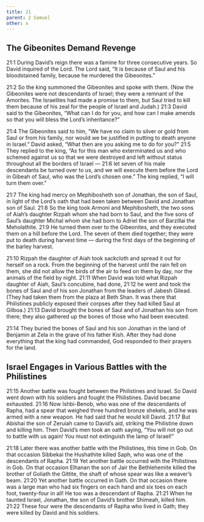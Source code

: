 ```yaml
---
title: 21
parent: 2 Samuel
other: x
---
```


## The Gibeonites Demand Revenge

<a name="21:1">21:1</a> During David’s reign there was a famine for three consecutive years. So David inquired of the Lord. The Lord said, “It is because of Saul and his bloodstained family, because he murdered the Gibeonites.”

<a name="21:2">21:2</a> So the king summoned the Gibeonites and spoke with them. (Now the Gibeonites were not descendants of Israel; they were a remnant of the Amorites. The Israelites had made a promise to them, but Saul tried to kill them because of his zeal for the people of Israel and Judah.) <a name="21:3">21:3</a> David said to the Gibeonites, “What can I do for you, and how can I make amends so that you will bless the Lord’s inheritance?”

<a name="21:4">21:4</a> The Gibeonites said to him, “We have no claim to silver or gold from Saul or from his family, nor would we be justified in putting to death anyone in Israel.” David asked, “What then are you asking me to do for you?” <a name="21:5">21:5</a> They replied to the king, “As for this man who exterminated us and who schemed against us so that we were destroyed and left without status throughout all the borders of Israel — <a name="21:6">21:6</a> let seven of his male descendants be turned over to us, and we will execute them before the Lord in Gibeah of Saul, who was the Lord’s chosen one.” The king replied, “I will turn them over.”

<a name="21:7">21:7</a> The king had mercy on Mephibosheth son of Jonathan, the son of Saul, in light of the Lord’s oath that had been taken between David and Jonathan son of Saul. <a name="21:8">21:8</a> So the king took Armoni and Mephibosheth, the two sons of Aiah’s daughter Rizpah whom she had born to Saul, and the five sons of Saul’s daughter Michal whom she had born to Adriel the son of Barzillai the Meholathite. <a name="21:9">21:9</a> He turned them over to the Gibeonites, and they executed them on a hill before the Lord. The seven of them died together; they were put to death during harvest time — during the first days of the beginning of the barley harvest.

<a name="21:10">21:10</a> Rizpah the daughter of Aiah took sackcloth and spread it out for herself on a rock. From the beginning of the harvest until the rain fell on them, she did not allow the birds of the air to feed on them by day, nor the animals of the field by night. <a name="21:11">21:11</a> When David was told what Rizpah daughter of Aiah, Saul’s concubine, had done, <a name="21:12">21:12</a> he went and took the bones of Saul and of his son Jonathan from the leaders of Jabesh Gilead. (They had taken them from the plaza at Beth Shan. It was there that Philistines publicly exposed their corpses after they had killed Saul at Gilboa.) <a name="21:13">21:13</a> David brought the bones of Saul and of Jonathan his son from there; they also gathered up the bones of those who had been executed.

<a name="21:14">21:14</a> They buried the bones of Saul and his son Jonathan in the land of Benjamin at Zela in the grave of his father Kish. After they had done everything that the king had commanded, God responded to their prayers for the land.

## Israel Engages in Various Battles with the Philistines

<a name="21:15">21:15</a> Another battle was fought between the Philistines and Israel. So David went down with his soldiers and fought the Philistines. David became exhausted. <a name="21:16">21:16</a> Now Ishbi-Benob, who was one of the descendants of Rapha, had a spear that weighed three hundred bronze shekels, and he was armed with a new weapon. He had said that he would kill David. <a name="21:17">21:17</a> But Abishai the son of Zeruiah came to David’s aid, striking the Philistine down and killing him. Then David’s men took an oath saying, “You will not go out to battle with us again! You must not extinguish the lamp of Israel!”

<a name="21:18">21:18</a> Later there was another battle with the Philistines, this time in Gob. On that occasion Sibbekai the Hushathite killed Saph, who was one of the descendants of Rapha. <a name="21:19">21:19</a> Yet another battle occurred with the Philistines in Gob. On that occasion Elhanan the son of Jair the Bethlehemite killed the brother of Goliath the Gittite, the shaft of whose spear was like a weaver’s beam. <a name="21:20">21:20</a> Yet another battle occurred in Gath. On that occasion there was a large man who had six fingers on each hand and six toes on each foot, twenty-four in all! He too was a descendant of Rapha. <a name="21:21">21:21</a> When he taunted Israel, Jonathan, the son of David’s brother Shimeah, killed him. <a name="21:22">21:22</a> These four were the descendants of Rapha who lived in Gath; they were killed by David and his soldiers.


